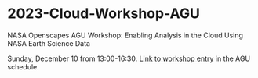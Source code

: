 # 2023-Cloud-Workshop-AGU
NASA Openscapes AGU Workshop: Enabling Analysis in the Cloud Using NASA Earth Science Data

Sunday, December 10 from 13:00-16:30. [Link to workshop entry](https://agu.confex.com/agu/fm23/meetingapp.cgi/Session/193427) in the AGU schedule.
